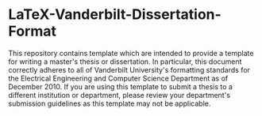 LaTeX-Vanderbilt-Dissertation-Format
====================================

This repository contains template which are intended to provide a template for writing a master's thesis or dissertation. In particular, this document correctly adheres to all of Vanderbilt University's formatting standards for the Electrical Engineering and Computer Science Department as of December 2010. If you are using this template to submit a thesis to a different institution or department, please review your department's submission guidelines as this template may not be applicable.